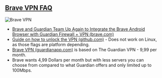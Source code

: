 ## [Brave VPN FAQ](#brave-vpn-faq)

![Brave VPN](https://i.ibb.co/QMtrfSN/2021-11-12-00-52.png)

- [Brave and Guardian Team Up Again to Integrate the Brave Android Browser with Guardian Firewall + VPN (brave.com)](https://brave.com/android-vpn/)
- [Guide on how to unlock the VPN (github.com)](https://github.com/brave/brave-browser/issues/15804) - Does not work on Linux, as those flags are platform depending.
- [Brave VPN (guardianapp.com)](https://guardianapp.com/company/partners/brave/) is based on The Guardian VPN - 9,99 per month.
- Brave wants 4,99 Dollars per month but with less servers you can choose from compared to what Guardian offers and only limited up to 100Mbps.
